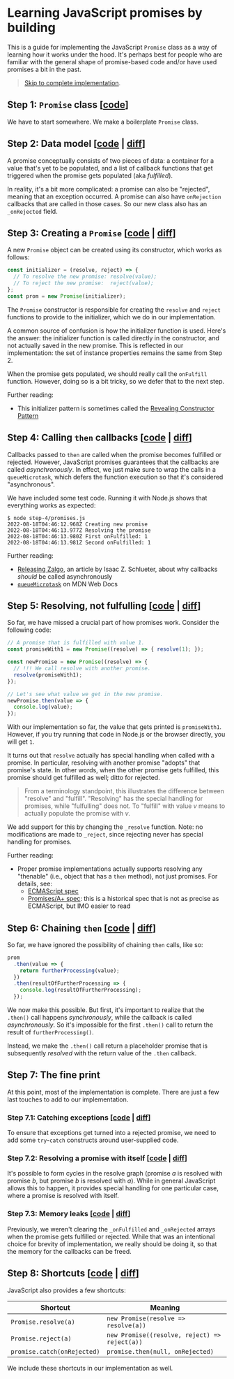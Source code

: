 # Learning JavaScript promises by building

This is a guide for implementing the JavaScript `Promise` class as a way of learning how it works under the hood. It's perhaps best for people who are familiar with the general shape of promise-based code and/or have used promises a bit in the past.

> [Skip to complete implementation](step-8/promises.js).

## Step 1: `Promise` class [[code](step-1/promises.js)]

We have to start somewhere. We make a boilerplate `Promise` class.

## Step 2: Data model [[code](step-2/promises.js) | [diff](https://github.com/TimothyGu/learning-promises/compare/by-building-tag/step-1...by-building-tag/step-2)]

A promise conceptually consists of two pieces of data: a container for a value that's yet to be populated, and a list of callback functions that get triggered when the promise gets populated (aka _fulfilled_).

In reality, it's a bit more complicated: a promise can also be "rejected", meaning that an exception occurred. A promise can also have `onRejection` callbacks that are called in those cases. So our new class also has an `_onRejected` field.

## Step 3: Creating a `Promise` [[code](step-3/promises.js) | [diff](https://github.com/TimothyGu/learning-promises/compare/by-building-tag/step-2...by-building-tag/step-3)]

A new `Promise` object can be created using its constructor, which works as follows:

```js
const initializer = (resolve, reject) => {
  // To resolve the new promise: resolve(value);
  // To reject the new promise:  reject(value);
};
const prom = new Promise(initializer);
```

The `Promise` constructor is responsible for creating the `resolve` and `reject` functions to provide to the initializer, which we do in our implementation.

A common source of confusion is how the initializer function is used. Here's the answer: the initializer function is called directly in the constructor, and not actually saved in the new promise. This is reflected in our implementation: the set of instance properties remains the same from Step 2.

When the promise gets populated, we should really call the `onFulfill` function. However, doing so is a bit tricky, so we defer that to the next step.

Further reading:
- This initializer pattern is sometimes called the [Revealing Constructor Pattern](https://blog.domenic.me/the-revealing-constructor-pattern/)

## Step 4: Calling `then` callbacks [[code](step-4/promises.js) | [diff](https://github.com/TimothyGu/learning-promises/compare/by-building-tag/step-3...by-building-tag/step-4)]

Callbacks passed to `then` are called when the promise becomes fulfilled or rejected. However, JavaScript promises guarantees that the callbacks are called _asynchronously_. In effect, we just make sure to wrap the calls in a `queueMicrotask`, which defers the function execution so that it's considered "asynchronous".

We have included some test code. Running it with Node.js shows that everything works as expected:

```
$ node step-4/promises.js
2022-08-18T04:46:12.968Z Creating new promise
2022-08-18T04:46:13.977Z Resolving the promise
2022-08-18T04:46:13.980Z First onFulfilled: 1
2022-08-18T04:46:13.981Z Second onFulfilled: 1
```

Further reading:
- [Releasing Zalgo](https://blog.izs.me/2013/08/designing-apis-for-asynchrony/), an article by Isaac Z. Schlueter, about why callbacks _should_ be called asynchronously
- [`queueMicrotask`](https://developer.mozilla.org/en-US/docs/Web/API/queueMicrotask) on MDN Web Docs

## Step 5: Resolving, not fulfulling [[code](step-5/promises.js) | [diff](https://github.com/TimothyGu/learning-promises/compare/by-building-tag/step-4...by-building-tag/step-5)]

So far, we have missed a crucial part of how promises work. Consider the following code:

```js
// A promise that is fulfilled with value 1.
const promiseWith1 = new Promise((resolve) => { resolve(1); });

const newPromise = new Promise((resolve) => {
  // !!! We call resolve with another promise.
  resolve(promiseWith1);
});

// Let's see what value we get in the new promise.
newPromise.then(value => {
  console.log(value);
});
```

With our implementation so far, the value that gets printed is `promiseWith1`. However, if you try running that code in Node.js or the browser directly, you will get `1`. 

It turns out that `resolve` actually has special handling when called with a promise. In particular, resolving with another promise "adopts" that promise's state. In other words, when the other promise gets fulfilled, this promise should get fulfilled as well; ditto for rejected.

> From a terminology standpoint, this illustrates the difference between "resolve" and "fulfill". "Resolving" has the special handling for promises, while "fulfulling" does not. To "fulfill" with value _v_ means to actually populate the promise with _v_.

We add support for this by changing the `_resolve` function. Note: no modifications are made to `_reject`, since rejecting never has special handling for promises.

Further reading:
- Proper promise implementations actually supports resolving any "thenable" (i.e., object that has a `then` method), not just promises. For details, see:
   - [ECMAScript spec](https://tc39.es/ecma262/multipage/control-abstraction-objects.html#sec-promise-resolve-functions)
   - [Promises/A+ spec](https://promisesaplus.com/#the-promise-resolution-procedure): this is a historical spec that is not as precise as ECMAScript, but IMO easier to read

## Step 6: Chaining `then` [[code](step-6/promises.js) | [diff](https://github.com/TimothyGu/learning-promises/compare/by-building-tag/step-5...by-building-tag/step-6)]

So far, we have ignored the possibility of chaining `then` calls, like so:

```js
prom
  .then(value => {
    return furtherProcessing(value);
  })
  .then(resultOfFurtherProcessing => {
    console.log(resultOfFurtherProcessing);
  });
```

We now make this possible. But first, it's important to realize that the `.then()` call happens _synchronously_, while the callback is called _asynchronously_. So it's impossible for the first `.then()` call to return the result of `furtherProcessing()`.

Instead, we make the `.then()` call return a placeholder promise that is subsequently _resolved_ with the return value of the `.then` callback.

## Step 7: The fine print

At this point, most of the implementation is complete. There are just a few last touches to add to our implementation.

### Step 7.1: Catching exceptions [[code](step-7.1/promises.js) | [diff](https://github.com/TimothyGu/learning-promises/compare/by-building-tag/step-6...by-building-tag/step-7.1)]

To ensure that exceptions get turned into a rejected promise, we need to add some `try`-`catch` constructs around user-supplied code.

### Step 7.2: Resolving a promise with itself [[code](step-7.2/promises.js) | [diff](https://github.com/TimothyGu/learning-promises/compare/by-building-tag/step-7.1...by-building-tag/step-7.2)]

It's possible to form cycles in the resolve graph (promise _a_ is resolved with promise _b_, but promise _b_ is resolved with _a_). While in general JavaScript allows this to happen, it provides special handling for one particular case, where a promise is resolved with itself.

### Step 7.3: Memory leaks [[code](step-7.3/promises.js) | [diff](https://github.com/TimothyGu/learning-promises/compare/by-building-tag/step-7.2...by-building-tag/step-7.3)]

Previously, we weren't clearing the `_onFulfilled` and `_onRejected` arrays when the promise gets fulfilled or rejected. While that was an intentional choice for brevity of implementation, we really should be doing it, so that the memory for the callbacks can be freed.

## Step 8: Shortcuts [[code](step-8/promises.js) | [diff](https://github.com/TimothyGu/learning-promises/compare/by-building-tag/step-7.3...by-building-tag/step-8)]

JavaScript also provides a few shortcuts:

Shortcut                    | Meaning
----------------------------|----------------------------------------------
`Promise.resolve(a)`        | `new Promise(resolve => resolve(a))`
`Promise.reject(a)`         | `new Promise((resolve, reject) => reject(a))`
`promise.catch(onRejected)` | `promise.then(null, onRejected)` 

We include these shortcuts in our implementation as well.
